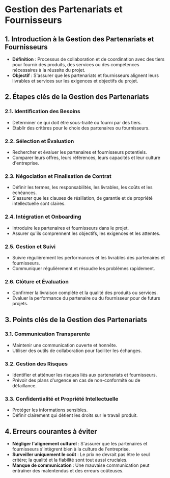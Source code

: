 # Gestion des Partenariats et Fournisseurs

## 1. Introduction à la Gestion des Partenariats et Fournisseurs
- **Définition** : Processus de collaboration et de coordination avec des tiers pour fournir des produits, des services ou des compétences nécessaires à la réussite du projet.
- **Objectif** : S'assurer que les partenariats et fournisseurs alignent leurs livrables et services sur les exigences et objectifs du projet.

## 2. Étapes clés de la Gestion des Partenariats

### 2.1. Identification des Besoins
- Déterminer ce qui doit être sous-traité ou fourni par des tiers.
- Établir des critères pour le choix des partenaires ou fournisseurs.

### 2.2. Sélection et Évaluation
- Rechercher et évaluer les partenaires et fournisseurs potentiels.
- Comparer leurs offres, leurs références, leurs capacités et leur culture d'entreprise.

### 2.3. Négociation et Finalisation de Contrat
- Définir les termes, les responsabilités, les livrables, les coûts et les échéances.
- S'assurer que les clauses de résiliation, de garantie et de propriété intellectuelle sont claires.

### 2.4. Intégration et Onboarding
- Introduire les partenaires et fournisseurs dans le projet.
- Assurer qu'ils comprennent les objectifs, les exigences et les attentes.

### 2.5. Gestion et Suivi
- Suivre régulièrement les performances et les livrables des partenaires et fournisseurs.
- Communiquer régulièrement et résoudre les problèmes rapidement.

### 2.6. Clôture et Évaluation
- Confirmer la livraison complète et la qualité des produits ou services.
- Évaluer la performance du partenaire ou du fournisseur pour de futurs projets.

## 3. Points clés de la Gestion des Partenariats

### 3.1. Communication Transparente
- Maintenir une communication ouverte et honnête.
- Utiliser des outils de collaboration pour faciliter les échanges.

### 3.2. Gestion des Risques
- Identifier et atténuer les risques liés aux partenariats et fournisseurs.
- Prévoir des plans d'urgence en cas de non-conformité ou de défaillance.

### 3.3. Confidentialité et Propriété Intellectuelle
- Protéger les informations sensibles.
- Définir clairement qui détient les droits sur le travail produit.

## 4. Erreurs courantes à éviter
- **Négliger l'alignement culturel** : S'assurer que les partenaires et fournisseurs s'intègrent bien à la culture de l'entreprise.
- **Surveiller uniquement le coût** : Le prix ne devrait pas être le seul critère; la qualité et la fiabilité sont tout aussi cruciales.
- **Manque de communication** : Une mauvaise communication peut entraîner des malentendus et des erreurs coûteuses.

